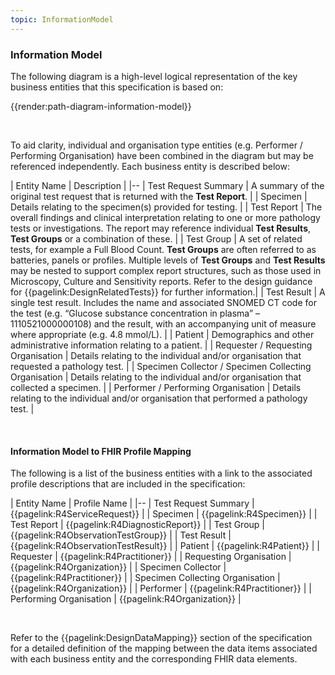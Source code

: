 ```yaml
---
topic: InformationModel
---
```

### Information Model
The following diagram is a high-level logical representation of the key business entities that this specification is based on:

{{render:path-diagram-information-model}}

<br>

To aid clarity, individual and organisation type entities (e.g. Performer / Performing Organisation) have been combined in the diagram but may be referenced independently. Each business entity is described below:

| Entity Name | Description |
|--
| Test Request Summary | A summary of the original test request that is returned with the **Test Report**. |
| Specimen | Details relating to the specimen(s) provided for testing. |
| Test Report | The overall findings and clinical interpretation relating to one or more pathology tests or investigations. The report may reference individual **Test Results**, **Test Groups** or a combination of these. |
| Test Group | A set of related tests, for example a Full Blood Count. **Test Groups** are often referred to as batteries, panels or profiles. Multiple levels of **Test Groups** and **Test Results** may be nested to support complex report structures, such as those used in Microscopy, Culture and Sensitivity reports. Refer to the design guidance for {{pagelink:DesignRelatedTests}} for further information.|
| Test Result | A single test result. Includes the name and associated SNOMED CT code for the test (e.g. “Glucose substance concentration in plasma” – 1110521000000108) and the result, with an accompanying unit of measure where appropriate (e.g. 4.8 mmol/L). |
| Patient | Demographics and other administrative information relating to a patient. |
| Requester / Requesting Organisation | Details relating to the individual and/or organisation that requested a pathology test. |
| Specimen Collector / Specimen Collecting Organisation | Details relating to the individual and/or organisation that collected a specimen. |
| Performer / Performing Organisation | Details relating to the individual and/or organisation that performed a pathology test. |

<br>

#### Information Model to FHIR Profile Mapping
The following is a list of the business entities with a link to the associated profile descriptions that are included in the specification:

| Entity Name | Profile Name |
|--
| Test Request Summary | {{pagelink:R4ServiceRequest}} |
| Specimen | {{pagelink:R4Specimen}} |
| Test Report | {{pagelink:R4DiagnosticReport}} |
| Test Group | {{pagelink:R4ObservationTestGroup}} |
| Test Result | {{pagelink:R4ObservationTestResult}} |
| Patient | {{pagelink:R4Patient}} |
| Requester | {{pagelink:R4Practitioner}} |
| Requesting Organisation | {{pagelink:R4Organization}} |
| Specimen Collector | {{pagelink:R4Practitioner}} |
| Specimen Collecting Organisation | {{pagelink:R4Organization}} |
| Performer | {{pagelink:R4Practitioner}} |
| Performing Organisation | {{pagelink:R4Organization}} |

<br>

Refer to the {{pagelink:DesignDataMapping}} section of the specification for a detailed definition of the mapping between the data items associated with each business entity and the corresponding FHIR data elements.

<br>
